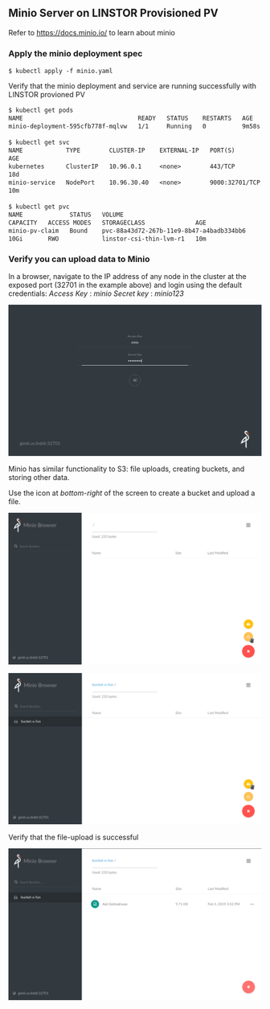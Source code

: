 ## Minio Server on LINSTOR Provisioned PV

Refer to https://docs.minio.io/ to learn about minio 

### Apply the minio deployment spec

```
$ kubectl apply -f minio.yaml
```

Verify that the minio deployment and service are running successfully with LINSTOR provioned PV

```
$ kubectl get pods
NAME                                READY   STATUS    RESTARTS   AGE
minio-deployment-595cfb778f-mqlvw   1/1     Running   0          9m58s

$ kubectl get svc
NAME            TYPE        CLUSTER-IP    EXTERNAL-IP   PORT(S)          AGE
kubernetes      ClusterIP   10.96.0.1     <none>        443/TCP          18d
minio-service   NodePort    10.96.30.40   <none>        9000:32701/TCP   10m

$ kubectl get pvc
NAME             STATUS   VOLUME                                     CAPACITY   ACCESS MODES   STORAGECLASS              AGE
minio-pv-claim   Bound    pvc-88a43d72-267b-11e9-8b47-a4badb334bb6   10Gi       RWO            linstor-csi-thin-lvm-r1   10m
```

### Verify you can upload data to Minio
  
In a browser, navigate to the IP address of any node in the cluster at the exposed port (32701 in the example above) and login using the default credentials:
*Access Key* : *minio*
*Secret key* : *minio123*

![minio login screen](images/minio-login-screen.png)

Minio has similar functionality to S3: file uploads, creating buckets, and storing other data. 

Use the icon at *bottom-right* of the screen to create a bucket and upload a file.

![minio create bucket](images/minio-create-bucket.png)
 
![minio upload file](images/minio-upload-file.png)

Verify that the file-upload is successful 

![minio stored file](images/minio-stored-file.png)
